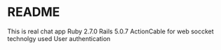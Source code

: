 # README

This is real chat app
Ruby 2.7.0
Rails 5.0.7
ActionCable for web soccket technolgy used
User authentication 
